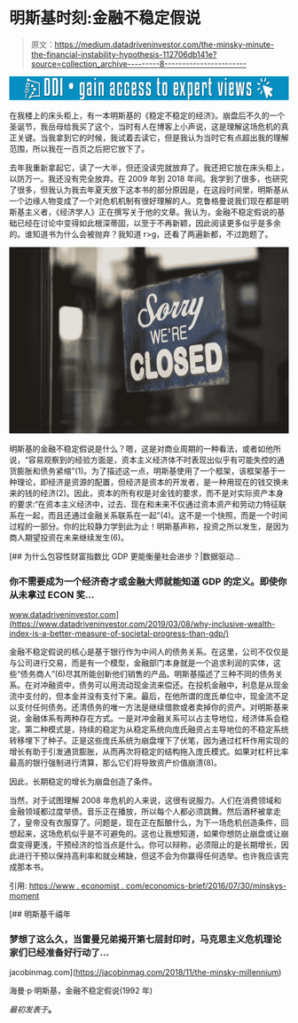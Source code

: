 # 明斯基时刻:金融不稳定假说

> 原文：<https://medium.datadriveninvestor.com/the-minsky-minute-the-financial-instability-hypothesis-112706db141e?source=collection_archive---------8----------------------->

[![](img/6c0ea11ecf13123a02e8ddc1b33e53e2.png)](http://www.track.datadriveninvestor.com/1B9E)

在我楼上的床头柜上，有一本明斯基的《稳定不稳定的经济》。崩盘后不久的一个圣诞节，我岳母给我买了这个，当时有人在博客上小声说，这是理解这场危机的真正关键。当我拿到它的时候，我试着去读它，但是我认为当时它有点超出我的理解范围，所以我在一百页之后把它放下了。

去年我重新拿起它，读了一大半，但还没读完就放弃了。我还把它放在床头柜上，以防万一。我还没有完全放弃。在 2009 年到 2018 年间。我学到了很多，也研究了很多，但我认为我去年夏天放下这本书的部分原因是，在这段时间里，明斯基从一个边缘人物变成了一个对危机机制有很好理解的人。克鲁格曼说我们现在都是明斯基主义者，《经济学人》正在撰写关于他的文章。我认为，金融不稳定假说的基础已经在讨论中变得如此根深蒂固，以至于不再新颖，因此阅读更多似乎是多余的。谁知道书为什么会被抛弃？我知道 r>g，还看了两遍新都，不过跑题了。

![](img/4ffc8cceff6407fb93d277e2cfd7485d.png)

明斯基的金融不稳定假说是什么？嗯，这是对商业周期的一种看法，或者如他所说，“容易观察到的经验方面是，资本主义经济体不时表现出似乎有可能失控的通货膨胀和债务紧缩”(1)。为了描述这一点，明斯基使用了一个框架，该框架基于一种理论，即经济是资源的配置，但经济是资本的开发者，是一种用现在的钱交换未来的钱的经济(2)。因此，资本的所有权是对金钱的要求，而不是对实际资产本身的要求:“在资本主义经济中，过去、现在和未来不仅通过资本资产和劳动力特征联系在一起，而且还通过金融关系联系在一起”(4)。这不是一个快照，而是一个时间过程的一部分。你的比较静力学到此为止！明斯基声称，投资之所以发生，是因为商人期望投资在未来继续发生(6)。

[](https://www.datadriveninvestor.com/2019/03/08/why-inclusive-wealth-index-is-a-better-measure-of-societal-progress-than-gdp/) [## 为什么包容性财富指数比 GDP 更能衡量社会进步？|数据驱动…

### 你不需要成为一个经济奇才或金融大师就能知道 GDP 的定义。即使你从未拿过 ECON 奖…

www.datadriveninvestor.com](https://www.datadriveninvestor.com/2019/03/08/why-inclusive-wealth-index-is-a-better-measure-of-societal-progress-than-gdp/) 

金融不稳定假说的核心是基于银行作为中间人的债务关系。在这里，公司不仅仅是与公司进行交易，而是有一个模型，金融部门本身就是一个追求利润的实体，这些“债务商人”(6)尽其所能创新他们销售的产品。明斯基描述了三种不同的债务关系。在对冲融资中，债务可以用流动现金流来偿还。在投机金融中，利息是从现金流中支付的，但本金并没有支付下来。最后，在他所谓的庞氏单位中，现金流不足以支付任何债务。还清债务的唯一方法是继续借款或者卖掉你的资产。对明斯基来说，金融体系有两种存在方式。一是对冲金融关系可以占主导地位，经济体系会稳定。第二种模式是，持续的稳定为从稳定系统向庞氏融资占主导地位的不稳定系统转移埋下了种子。正是这些庞氏系统为崩盘埋下了伏笔，因为通过杠杆作用实现的增长有助于引发通货膨胀，从而再次将稳定的结构拖入庞氏模式。如果对杠杆比率最高的银行强制进行清算，那么它们将导致资产价值崩溃(8)。

因此，长期稳定的增长为崩盘创造了条件。

当然，对于试图理解 2008 年危机的人来说，这很有说服力。人们在消费领域和金融领域都过度举债。音乐正在播放，所以每个人都必须跳舞。然后酒杯被拿走了，皇帝没有衣服穿了。问题是，现在正在酝酿什么，为下一场危机创造条件，回想起来，这场危机似乎是不可避免的。这也让我想知道，如果你想防止崩盘或让崩盘变得更浅，干预经济的恰当点是什么。你可以辩称，必须阻止的是长期增长，因此进行干预以保持高利率和就业稀缺，但这不会为你赢得任何选举。也许我应该完成那本书。

引用:
[https://www . economist . com/economics-brief/2016/07/30/minskys-moment](https://www.economist.com/economics-brief/2016/07/30/minskys-moment)

 [## 明斯基千禧年

### 梦想了这么久，当雷曼兄弟揭开第七层封印时，马克思主义危机理论家们已经准备好行动了…

jacobinmag.com](https://jacobinmag.com/2018/11/the-minsky-millennium) 

海曼·p·明斯基，金融不稳定假说(1992 年)

*最初发表于*[](https://econautodidactic.blogspot.com/2019/07/the-minsky-minute-financial-instability.html)**。**